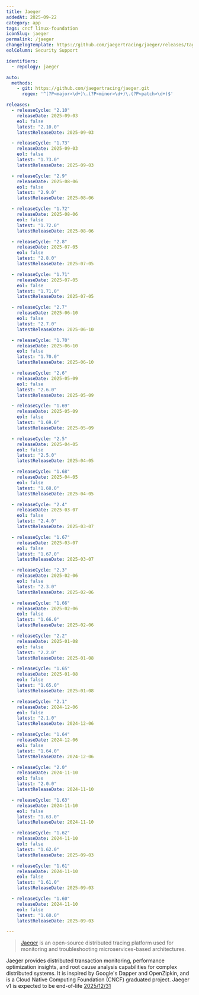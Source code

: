 ```yaml
---
title: Jaeger
addedAt: 2025-09-22
category: app
tags: cncf linux-foundation
iconSlug: jaeger
permalink: /jaeger
changelogTemplate: https://github.com/jaegertracing/jaeger/releases/tag/v__LATEST__
eolColumn: Security Support

identifiers:
  - repology: jaeger

auto:
  methods:
    - git: https://github.com/jaegertracing/jaeger.git
      regex: '^(?P<major>\d+)\.(?P<minor>\d+)\.(?P<patch>\d+)$'

releases:
  - releaseCycle: "2.10"
    releaseDate: 2025-09-03
    eol: false
    latest: "2.10.0"
    latestReleaseDate: 2025-09-03

  - releaseCycle: "1.73"
    releaseDate: 2025-09-03
    eol: false
    latest: "1.73.0"
    latestReleaseDate: 2025-09-03

  - releaseCycle: "2.9"
    releaseDate: 2025-08-06
    eol: false
    latest: "2.9.0"
    latestReleaseDate: 2025-08-06

  - releaseCycle: "1.72"
    releaseDate: 2025-08-06
    eol: false
    latest: "1.72.0"
    latestReleaseDate: 2025-08-06

  - releaseCycle: "2.8"
    releaseDate: 2025-07-05
    eol: false
    latest: "2.8.0"
    latestReleaseDate: 2025-07-05

  - releaseCycle: "1.71"
    releaseDate: 2025-07-05
    eol: false
    latest: "1.71.0"
    latestReleaseDate: 2025-07-05

  - releaseCycle: "2.7"
    releaseDate: 2025-06-10
    eol: false
    latest: "2.7.0"
    latestReleaseDate: 2025-06-10

  - releaseCycle: "1.70"
    releaseDate: 2025-06-10
    eol: false
    latest: "1.70.0"
    latestReleaseDate: 2025-06-10

  - releaseCycle: "2.6"
    releaseDate: 2025-05-09
    eol: false
    latest: "2.6.0"
    latestReleaseDate: 2025-05-09

  - releaseCycle: "1.69"
    releaseDate: 2025-05-09
    eol: false
    latest: "1.69.0"
    latestReleaseDate: 2025-05-09

  - releaseCycle: "2.5"
    releaseDate: 2025-04-05
    eol: false
    latest: "2.5.0"
    latestReleaseDate: 2025-04-05

  - releaseCycle: "1.68"
    releaseDate: 2025-04-05
    eol: false
    latest: "1.68.0"
    latestReleaseDate: 2025-04-05

  - releaseCycle: "2.4"
    releaseDate: 2025-03-07
    eol: false
    latest: "2.4.0"
    latestReleaseDate: 2025-03-07

  - releaseCycle: "1.67"
    releaseDate: 2025-03-07
    eol: false
    latest: "1.67.0"
    latestReleaseDate: 2025-03-07

  - releaseCycle: "2.3"
    releaseDate: 2025-02-06
    eol: false
    latest: "2.3.0"
    latestReleaseDate: 2025-02-06

  - releaseCycle: "1.66"
    releaseDate: 2025-02-06
    eol: false
    latest: "1.66.0"
    latestReleaseDate: 2025-02-06

  - releaseCycle: "2.2"
    releaseDate: 2025-01-08
    eol: false
    latest: "2.2.0"
    latestReleaseDate: 2025-01-08

  - releaseCycle: "1.65"
    releaseDate: 2025-01-08
    eol: false
    latest: "1.65.0"
    latestReleaseDate: 2025-01-08

  - releaseCycle: "2.1"
    releaseDate: 2024-12-06
    eol: false
    latest: "2.1.0"
    latestReleaseDate: 2024-12-06

  - releaseCycle: "1.64"
    releaseDate: 2024-12-06
    eol: false
    latest: "1.64.0"
    latestReleaseDate: 2024-12-06

  - releaseCycle: "2.0"
    releaseDate: 2024-11-10
    eol: false
    latest: "2.0.0"
    latestReleaseDate: 2024-11-10

  - releaseCycle: "1.63"
    releaseDate: 2024-11-10
    eol: false
    latest: "1.63.0"
    latestReleaseDate: 2024-11-10

  - releaseCycle: "1.62"
    releaseDate: 2024-11-10
    eol: false
    latest: "1.62.0"
    latestReleaseDate: 2025-09-03

  - releaseCycle: "1.61"
    releaseDate: 2024-11-10
    eol: false
    latest: "1.61.0"
    latestReleaseDate: 2025-09-03

  - releaseCycle: "1.60"
    releaseDate: 2024-11-10
    eol: false
    latest: "1.60.0"
    latestReleaseDate: 2025-09-03

---
```


> [Jaeger](https://www.jaegertracing.io/) is an open-source distributed tracing platform used for monitoring and troubleshooting microservices-based architectures.

Jaeger provides distributed transaction monitoring, performance optimization insights, and root cause analysis capabilities for complex distributed systems. It is inspired by Google's Dapper and OpenZipkin, and is a Cloud Native Computing Foundation (CNCF) graduated project.
Jaeger v1 is expected to be end-of-life [2025/12/31](https://github.com/jaegertracing/jaeger/issues/6321)